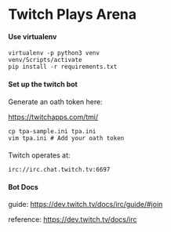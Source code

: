 # Twitch Plays Arena

#### Use virtualenv
```
virtualenv -p python3 venv
venv/Scripts/activate
pip install -r requirements.txt
```

#### Set up the twitch bot

Generate an oath token here:

https://twitchapps.com/tmi/
```
cp tpa-sample.ini tpa.ini
vim tpa.ini # Add your oath token
```

#### 
Twitch operates at:
```
irc://irc.chat.twitch.tv:6697
```

#### Bot Docs
guide:
https://dev.twitch.tv/docs/irc/guide/#join

reference:
https://dev.twitch.tv/docs/irc

